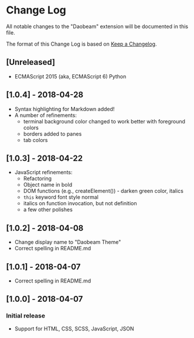 # Change Log
All notable changes to the "Daobeam" extension will be documented in this file.

The format of this Change Log is based on [Keep a Changelog](http://keepachangelog.com/).

## [Unreleased]
- ECMAScript 2015 (aka, ECMAScript 6) Python

## [1.0.4] - 2018-04-28
- Syntax highlighting for Markdown added!
- A number of refinements:
    - terminal background color changed to work better with foreground colors
    - borders added to panes
    - tab colors

## [1.0.3] - 2018-04-22
- JavaScript refinements:
    - Refactoring
    - Object name in bold
    - DOM functions (e.g., createElement()) - darken green color, italics
    - `this` keyword font style normal
    - italics on function invocation, but not definition
    - a few other polishes

## [1.0.2] - 2018-04-08
- Change display name to "Daobeam Theme"
- Correct spelling in README.md

## [1.0.1] - 2018-04-07
- Correct spelling in README.md

## [1.0.0] - 2018-04-07

### Initial release
- Support for HTML, CSS, SCSS, JavaScript, JSON
